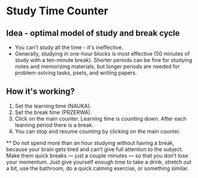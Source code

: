 # Study Time Counter

## Idea - optimal model of study and break cycle

* You can't study all the time - it's ineffective.
* Generally, studying in one-hour blocks is most effective (50 minutes of study with a ten-minute break). 
Shorter periods can be fine for studying notes and memorizing materials, but longer periods are needed for problem-solving tasks, psets, and writing papers. 

## How it's working?

1. Set the learning time (NAUKA).
2. Set the break time (PRZERWA).
3. Click on the main counter. Learning time is counting down. After each learning period there is a break.
4. You can stop and resume counting by clicking on the main counter.

** Do not spend more than an hour studying without having a break, because your brain gets tired and can’t give full attention to the subject. Make them quick breaks — just a couple minutes — so that you don’t lose your momentum. 
Just give yourself enough time to take a drink, stretch out a bit, use the bathroom, do a quick calming exercise, or something similar.
